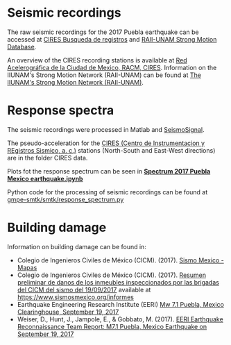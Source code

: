 # Seismic recordings
The raw seismic recordings for the 2017 Puebla earthquake can be accessed at [CIRES Busqueda de registros](http://www.cires.org.mx/registro_es.php) and [RAII-UNAM Strong Motion Database](https://aplicaciones.iingen.unam.mx/AcelerogramasRSM/Inicio.aspx).

An overview of the CIRES recording stations is available at [Red Acelerográfica de la Ciudad de Mexico, RACM, CIRES](http://www.cires.org.mx/racm_mapa/index.php). Information on the IIUNAM's Strong Motion Network (RAII-UNAM) can be found at [The IIUNAM's Strong Motion Network (RAII-UNAM)](https://aplicaciones.iingen.unam.mx/AcelerogramasRSM/RedAcelerografica.aspx).


# Response spectra
The seismic recordings were processed in Matlab and [SeismoSignal](https://seismosoft.com/product/seismosignal/).

The pseudo-acceleration for the [CIRES (Centro de Instrumentacion y REgistros Sismico, a. c.)](http://www.cires.org.mx/) stations (North-South and East-West directions) are in the folder CIRES data.

Plots fot the response spectrum can be seen in **[Spectrum 2017 Puebla Mexico earthquake.ipynb](https://nbviewer.jupyter.org/github/sroe459/2017-Puebla-Mexico-earthquake/blob/master/Spectrum%202017%20Puebla%20Mexico%20earthquake.ipynb)**

Python code for the processing of seismic recordings can be found at [gmpe-smtk/smtk/response_spectrum.py](https://github.com/GEMScienceTools/gmpe-smtk/blob/master/smtk/response_spectrum.py)


# Building damage
Information on building damage can be found in:
- Colegio de Ingenieros Civiles de México (CICM). (2017). [Sismo Mexico - Mapas](https://www.sismosmexico.org/mapas)
- Colegio de Ingenieros Civiles de México (CICM). (2017). [Resumen preliminar de danos de los inmeubles inspeccionados por las brigadas del CICM del sismo del 19/09/2017](https://bb73d1f9-fa3c-4648-8b09-83941d2bbc33.filesusr.com/ugd/3e775b_6e4fff6862c749069396975e7c7f9a01.pdf) available at https://www.sismosmexico.org/informes
- Earthquake Engineering Research Institute (EERI) [Mw 7.1 Puebla, Mexico Clearinghouse, September 19, 2017](http://www.learningfromearthquakes.org/2017-09-19-puebla-mexico/)
- Weiser, D., Hunt, J., Jampole, E., & Gobbato, M. (2017). [EERI Earthquake Reconnaissance Team Report: M7.1 Puebla, Mexico Earthquake on September 19, 2017](http://www.learningfromearthquakes.org/2017-09-19-puebla-mexico/index.php?option=com_content&view=article&id=95)
